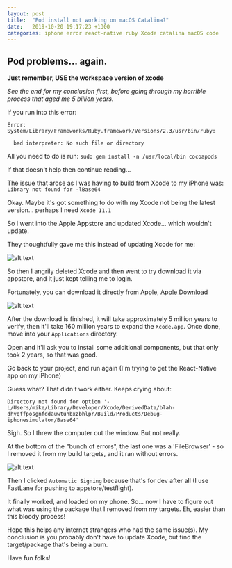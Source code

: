 ```yaml
---
layout: post
title:  "Pod install not working on macOS Catalina?"
date:   2019-10-20 19:17:23 +1300
categories: iphone error react-native ruby Xcode catalina macOS code
---
```


## Pod problems… again.

**Just remember, USE the workspace version of xcode**

*See the end for my conclusion first, before going through my horrible process that aged me 5 billion years.*

If you run into this error: 

```
Error:  System/Library/Frameworks/Ruby.framework/Versions/2.3/usr/bin/ruby:

  bad interpreter: No such file or directory

```

All you need to do is run:
`sudo gem install -n /usr/local/bin cocoapods `

If that doesn't help then continue reading...

The issue that arose as I was having to build from Xcode to my iPhone was:
`Library not found for -lBase64`

Okay. Maybe it's got something to do with my Xcode not being the latest version… perhaps I need `Xcode 11.1`

So I went into the Apple Appstore and updated Xcode… which wouldn't update.

They thoughtfully gave me this instead of updating Xcode for me: 

![alt text](https://i.imgur.com/goRNjjU.png "FFS Apple- why can't you just WORK?!")



So then I angrily deleted Xcode and then went to try download it via appstore, and it just kept telling me to login.

Fortunately, you can download it directly from Apple, [Apple Download](https://developer.apple.com/download/more/)

![alt text](https://i.imgur.com/iN9Fka6.png "Downloading xcode from Apple")


After the download is finished, it will take approximately 5 million years to verify, then it'll take 160 million years to expand the `Xcode.app`. Once done, move into your `Applications` directory. 

Open and it'll ask you to install some additional components, but that only took 2 years, so that was good.

Go back to your project, and run again (I'm trying to get the React-Native app on my iPhone)

Guess what? That didn't work either. Keeps crying about:

```
Directory not found for option '-L/Users/mike/Library/Developer/Xcode/DerivedData/blah-dhvqffposgnfddauwtuhbxzbhlpr/Build/Products/Debug-iphonesimulator/Base64'
```




Sigh. So I threw the computer out the window. But not really. 

At the bottom of the "bunch of errors", the last one was a 'FileBrowser' - so I removed it from my build targets, and it ran without errors.

![alt text](https://i.imgur.com/4XomjJV.png "Freaking ERRRRRRRORS EVERYWHEREEEEEE")

Then I clicked `Automatic Signing` because that's for dev after all (I use FastLane for pushing to appstore/testflight).

It finally worked, and loaded on my phone. So… now I have to figure out what was using the package that I removed from my targets. Eh, easier than this bloody process!

Hope this helps any internet strangers who had the same issue(s). My conclusion is you probably don't have to update Xcode, but find the target/package that's being a bum.

Have fun folks!




